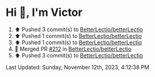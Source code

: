 <h1>Hi 👋, I'm Victor </h1>

<!--RECENT_ACTIVITY:start-->
1. ⬆️ Pushed 3 commit(s) to [BetterLectio/betterLectio](https://github.com/BetterLectio/betterLectio)<br>
2. ⬆️ Pushed 1 commit(s) to [BetterLectio/betterLectio](https://github.com/BetterLectio/betterLectio)<br>
3. ⬆️ Pushed 1 commit(s) to [BetterLectio/betterLectio](https://github.com/BetterLectio/betterLectio)<br>
4. 🎉 Merged PR [#212](https://github.com/BetterLectio/betterLectio/pull/212) in [BetterLectio/betterLectio](https://github.com/BetterLectio/betterLectio)<br>
5. ⬆️ Pushed 3 commit(s) to [BetterLectio/betterLectio](https://github.com/BetterLectio/betterLectio)<br>
<!--RECENT_ACTIVITY:end-->

<!--RECENT_ACTIVITY:last_update-->
Last Updated: Sunday, November 12th, 2023, 4:12:38 PM
<!--RECENT_ACTIVITY:last_update_end-->
